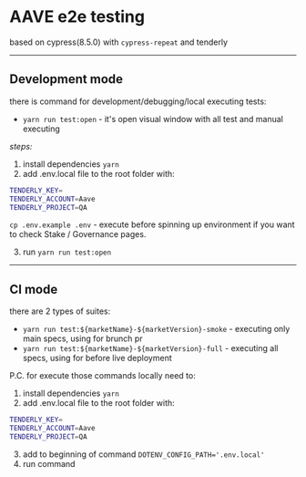 # AAVE e2e testing

based on cypress(8.5.0) with `cypress-repeat` and tenderly

---

## Development mode

there is command for development/debugging/local executing tests:

- `yarn run test:open` - it's open visual window with all test and manual executing

_steps:_

1. install dependencies `yarn`
2. add .env.local file to the root folder with:

```sh
TENDERLY_KEY=
TENDERLY_ACCOUNT=Aave
TENDERLY_PROJECT=QA
```

`cp .env.example .env` - execute before spinning up environment if you want to check Stake / Governance pages.

3. run `yarn run test:open`

---

## CI mode

there are 2 types of suites:

- `yarn run test:${marketName}-${marketVersion}-smoke` - executing only main specs, using for brunch pr
- `yarn run test:${marketName}-${marketVersion}-full` - executing all specs, using for before live deployment

P.C. for execute those commands locally need to:

1. install dependencies `yarn`
2. add .env.local file to the root folder with:

```sh
TENDERLY_KEY=
TENDERLY_ACCOUNT=Aave
TENDERLY_PROJECT=QA
```

3. add to beginning of command `DOTENV_CONFIG_PATH='.env.local'`
4. run command
